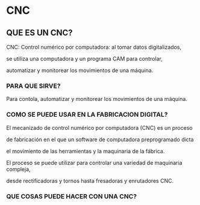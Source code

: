 # CNC




## QUE ES UN CNC?

CNC: Control numérico por computadora: al tomar datos digitalizados,



   se utiliza una computadora y un programa CAM para controlar,



   automatizar y monitorear los movimientos de una máquina.
   
   
   
### PARA QUE SIRVE?



   Para contola, automatizar y monitorear los movimientos de una máquina.
   
   
   
### COMO SE PUEDE USAR EN LA FABRICACION DIGITAL?


 El mecanizado de control numérico por computadora (CNC) es un proceso
 
 
 
 de fabricación en el que un software de computadora preprogramado dicta 
 
 
 el movimiento de las herramientas y la maquinaria de la fábrica.
 
 
 
 El proceso se puede utilizar para controlar una variedad de maquinaria compleja, 
 
 
 desde rectificadoras y tornos hasta fresadoras y enrutadores CNC.
 
 
 
 ### QUE COSAS PUEDE HACER CON UNA CNC?
